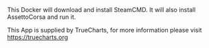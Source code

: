 This Docker will download and install SteamCMD. It will also install AssettoCorsa and run it.


This App is supplied by TrueCharts, for more information please visit https://truecharts.org
